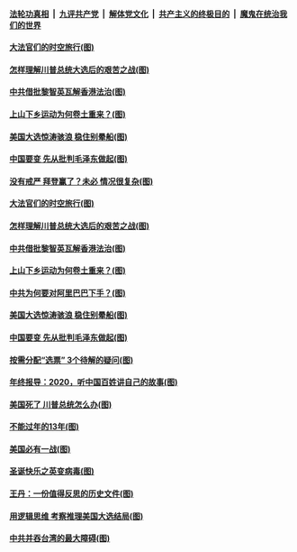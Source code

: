####  [法轮功真相](../../../../basic/blob/master/README.md?t=12290631) &nbsp;|&nbsp; [九评共产党](../../../../9ping.md/blob/master/README.md?t=12290631) &nbsp;|&nbsp; [解体党文化](../../../../jtdwh.md/blob/master/README.md?t=12290631)  &nbsp;|&nbsp; [共产主义的终极目的](../../../../gczydzjmd.md/blob/master/README.md?t=12290631) &nbsp;|&nbsp; [魔鬼在统治我们的世界](../../../../mgztzwmdsj.md/blob/master/README.md?t=12290631) 

#### [大法官们的时空旅行(图)](../pages/p4/957282.md?t=12290631) 

#### [怎样理解川普总统大选后的艰苦之战(图)](../pages/p4/957257.md?t=12290631) 

#### [中共借批黎智英瓦解香港法治(图)](../pages/p4/957253.md?t=12290631) 

#### [上山下乡运动为何卷土重来？(图)](../pages/p4/957236.md?t=12290631) 

#### [美国大选惊涛骇浪 稳住别晕船(图)](../pages/p4/957233.md?t=12290631) 

#### [中国要变 先从批判毛泽东做起(图)](../pages/p4/957232.md?t=12290631) 


#### [没有戒严 拜登赢了？未必 情况很复杂(图)](../pages/p4/956528.md?t=12290631) 

#### [大法官们的时空旅行(图)](../pages/p4/957282.md?t=12290631) 

#### [怎样理解川普总统大选后的艰苦之战(图)](../pages/p4/957257.md?t=12290631) 

#### [中共借批黎智英瓦解香港法治(图)](../pages/p4/957253.md?t=12290631) 

#### [上山下乡运动为何卷土重来？(图)](../pages/p4/957236.md?t=12290631) 

#### [中共为何要对阿里巴巴下手？(图)](../pages/p4/957234.md?t=12290631) 

#### [美国大选惊涛骇浪 稳住别晕船(图)](../pages/p4/957233.md?t=12290631) 

#### [中国要变 先从批判毛泽东做起(图)](../pages/p4/957232.md?t=12290631) 

#### [按需分配“选票” 3个待解的疑问(图)](../pages/p4/957193.md?t=12290631) 


#### [年终报导：2020，听中国百姓讲自己的故事(图)](../pages/p4/957144.md?t=12290631) 

#### [美国死了 川普总统怎么办(图)](../pages/p4/956987.md?t=12290631) 

#### [不能过年的13年(图)](../pages/p4/957105.md?t=12290631) 

#### [美国必有一战(图)](../pages/p4/957154.md?t=12290631) 

#### [圣诞快乐之英变病毒(图)](../pages/p4/957132.md?t=12290631) 


#### [王丹：一份值得反思的历史文件(图)](../pages/p4/957037.md?t=12290631) 

#### [用逻辑思维 考察推理美国大选结局(图)](../pages/p4/957039.md?t=12290631) 

#### [中共并吞台湾的最大障碍(图)](../pages/p4/957035.md?t=12290631) 

